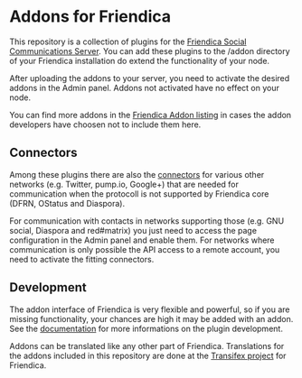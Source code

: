 Addons for Friendica
====================

This repository is a collection of plugins for the [Friendica Social Communications Server](https://github.com/friendica/friendica).
You can add these plugins to the /addon directory of your Friendica installation
do extend the functionality of your node.

After uploading the addons to your server, you need to activate the desired addons
in the Admin panel. Addons not activated have no effect on your node.

You can find more addons in the [Friendica Addon listing](https://addons.friendo.ca)
in cases the addon developers have choosen not to include them here.

Connectors
----------

Among these plugins there are also the [connectors](https://github.com/friendica/friendica/blob/master/doc/Connectors.md) for various other networks
(e.g. Twitter, pump.io, Google+) that are needed for communication when the
protocoll is not supported by Friendica core (DFRN, OStatus and Diaspora).

For communication with contacts in networks supporting those (e.g. GNU social,
Diaspora and red#matrix) you just need to access the page configuration in the
Admin panel and enable them. For networks where communication is only possible
the API access to a remote account, you need to activate the fitting connectors.

Development
-----------

The addon interface of Friendica is very flexible and powerful, so if you are
missing functionality, your chances are high it may be added with an addon.
See the [documentation](https://github.com/friendica/friendica/blob/master/doc/Plugins.md) for more informations on the plugin development.

Addons can be translated like any other part of Friendica. Translations for the
addons included in this repository are done at the [Transifex project](https://www.transifex.com/projects/p/friendica/) for Friendica.
